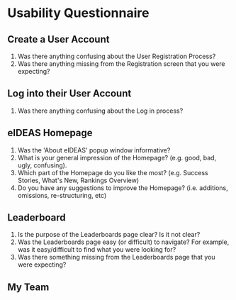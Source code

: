 # Usability Questionnaire

## Create a User Account
 1. Was there anything confusing about the User Registration Process?
 2. Was there anything missing from the Registration screen that you were expecting?

## Log into their User Account
 1. Was there anything confusing about the Log in process?

## eIDEAS Homepage
 1. Was the 'About eIDEAS' popup window informative?
 2. What is your general impression of the Homepage? (e.g. good, bad, ugly, confusing).
 3. Which part of the Homepage do you like the most? (e.g. Success Stories, What's New, Rankings Overview)
 4. Do you have any suggestions to improve the Homepage? (i.e. additions, omissions, re-structuring, etc)

## Leaderboard
 1. Is the purpose of the Leaderboards page clear? Is it not clear?
 2. Was the Leaderboards page easy (or difficult) to navigate? For example, was it easy/difficult to find what you were looking for?
 3. Was there something missing from the Leaderboards page that you were expecting?

## My Team

